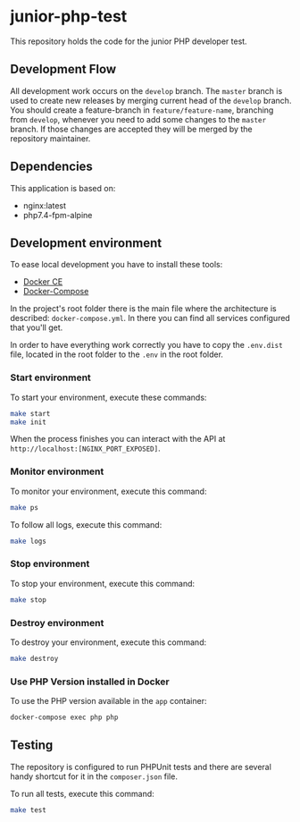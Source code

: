 # junior-php-test
This repository holds the code for the junior PHP developer test.

## Development Flow

All development work occurs on the `develop` branch.
The `master` branch is used to create new releases by merging current head of the `develop` branch.
You should create a feature-branch in `feature/feature-name`, branching from `develop`, whenever 
you need to add some changes to the `master` branch.
If those changes are accepted they will be merged by the repository maintainer.

## Dependencies
This application is based on:
- nginx:latest
- php7.4-fpm-alpine

## Development environment

To ease local development you have to install these tools:

* [Docker CE](https://www.docker.com/)
* [Docker-Compose](https://docs.docker.com/compose/)

In the project's root folder there is the main file where the architecture is described: `docker-compose.yml`.
In there you can find all services configured that you'll get.

In order to have everything work correctly you have to copy the `.env.dist` 
file, located in the root folder to the `.env` in the root folder.

### Start environment

To start your environment, execute these commands:
```sh
make start
make init
```
When the process finishes you can interact with the API at `http://localhost:[NGINX_PORT_EXPOSED]`.

### Monitor environment

To monitor your environment, execute this command:
```sh
make ps
```

To follow all logs, execute this command:
```sh
make logs
``` 

### Stop environment

To stop your environment, execute this command:
```sh
make stop
```

### Destroy environment

To destroy your environment, execute this command:
```sh
make destroy
```

### Use PHP Version installed in Docker

To use the PHP version available in the `app` container:
```sh
docker-compose exec php php
```

## Testing

The repository is configured to run PHPUnit tests and there are several handy shortcut
for it in the `composer.json` file.

To run all tests, execute this command:
```sh
make test